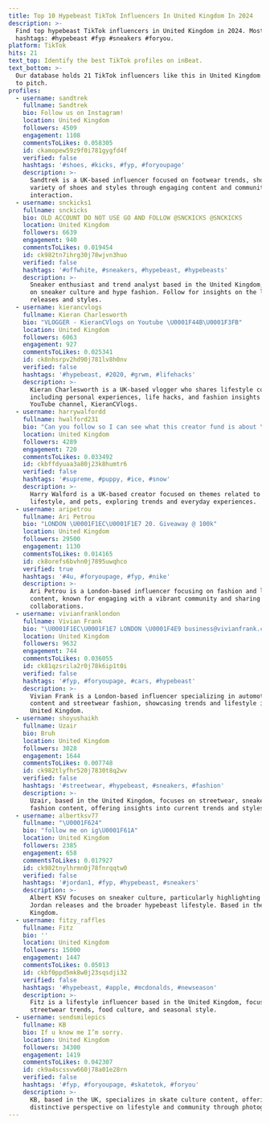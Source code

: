 ```yaml
---
title: Top 10 Hypebeast TikTok Influencers In United Kingdom In 2024
description: >-
  Find top hypebeast TikTok influencers in United Kingdom in 2024. Most popular
  hashtags: #hypebeast #fyp #sneakers #foryou.
platform: TikTok
hits: 21
text_top: Identify the best TikTok profiles on inBeat.
text_bottom: >-
  Our database holds 21 TikTok influencers like this in United Kingdom for you
  to pitch.
profiles:
  - username: sandtrek
    fullname: Sandtrek
    bio: Follow us on Instagram!
    location: United Kingdom
    followers: 4509
    engagement: 1108
    commentsToLikes: 0.058305
    id: ckamopew59z9f0i781gygfd4f
    verified: false
    hashtags: '#shoes, #kicks, #fyp, #foryoupage'
    description: >-
      Sandtrek is a UK-based influencer focused on footwear trends, showcasing a
      variety of shoes and styles through engaging content and community
      interaction.
  - username: snckicks1
    fullname: snckicks
    bio: OLD ACCOUNT DO NOT USE GO AND FOLLOW @SNCKICKS @SNCKICKS
    location: United Kingdom
    followers: 6639
    engagement: 940
    commentsToLikes: 0.019454
    id: ck982tn7ihrg30j78wjvn3huo
    verified: false
    hashtags: '#offwhite, #sneakers, #hypebeast, #hypebeasts'
    description: >-
      Sneaker enthusiast and trend analyst based in the United Kingdom, focusing
      on sneaker culture and hype fashion. Follow for insights on the latest
      releases and styles.
  - username: kierancvlogs
    fullname: Kieran Charlesworth
    bio: "VLOGGER - KieranCVlogs on Youtube \U0001F44B\U0001F3FB"
    location: United Kingdom
    followers: 6063
    engagement: 927
    commentsToLikes: 0.025341
    id: ck8nhsrpv2hd90j781lv8h0nv
    verified: false
    hashtags: '#hypebeast, #2020, #grwm, #lifehacks'
    description: >-
      Kieran Charlesworth is a UK-based vlogger who shares lifestyle content,
      including personal experiences, life hacks, and fashion insights on his
      YouTube channel, KieranCVlogs.
  - username: harrywalfordd
    fullname: hwalford231
    bio: "Can you follow so I can see what this creator fund is about \U0001F937\U0001F3FD‍♂️"
    location: United Kingdom
    followers: 4289
    engagement: 720
    commentsToLikes: 0.033492
    id: ckbffdyuaa3a80j23k8humtr6
    verified: false
    hashtags: '#supreme, #puppy, #ice, #snow'
    description: >-
      Harry Walford is a UK-based creator focused on themes related to fashion,
      lifestyle, and pets, exploring trends and everyday experiences.
  - username: aripetrou
    fullname: Ari Petrou
    bio: "LONDON \U0001F1EC\U0001F1E7 20. Giveaway @ 100k"
    location: United Kingdom
    followers: 29500
    engagement: 1130
    commentsToLikes: 0.014165
    id: ck8orefs6bvhn0j7895uwqhco
    verified: true
    hashtags: '#4u, #foryoupage, #fyp, #nike'
    description: >-
      Ari Petrou is a London-based influencer focusing on fashion and lifestyle
      content, known for engaging with a vibrant community and sharing brand
      collaborations.
  - username: vivianfranklondon
    fullname: Vivian Frank
    bio: "\U0001F1EC\U0001F1E7 LONDON \U0001F4E9 business@vivianfrank.com"
    location: United Kingdom
    followers: 9632
    engagement: 744
    commentsToLikes: 0.036055
    id: ck81qzsrila2r0j78k6ip1t0i
    verified: false
    hashtags: '#fyp, #foryoupage, #cars, #hypebeast'
    description: >-
      Vivian Frank is a London-based influencer specializing in automotive
      content and streetwear fashion, showcasing trends and lifestyle in the
      United Kingdom.
  - username: shoyushaikh
    fullname: Uzair
    bio: Bruh
    location: United Kingdom
    followers: 3028
    engagement: 1644
    commentsToLikes: 0.007748
    id: ck982tlyfhr520j7830t8q2wv
    verified: false
    hashtags: '#streetwear, #hypebeast, #sneakers, #fashion'
    description: >-
      Uzair, based in the United Kingdom, focuses on streetwear, sneakers, and
      fashion content, offering insights into current trends and styles.
  - username: albertksv77
    fullname: "\U0001F624"
    bio: "follow me on ig\U0001F61A"
    location: United Kingdom
    followers: 2385
    engagement: 658
    commentsToLikes: 0.017927
    id: ck982tnylhrmn0j78fnrqqtw0
    verified: false
    hashtags: '#jordan1, #fyp, #hypebeast, #sneakers'
    description: >-
      Albert KSV focuses on sneaker culture, particularly highlighting popular
      Jordan releases and the broader hypebeast lifestyle. Based in the United
      Kingdom.
  - username: fitzy_raffles
    fullname: Fitz
    bio: ''
    location: United Kingdom
    followers: 15000
    engagement: 1447
    commentsToLikes: 0.05013
    id: ckbf0ppd5mk8w0j23sqsdji32
    verified: false
    hashtags: '#hypebeast, #apple, #mcdonalds, #newseason'
    description: >-
      Fitz is a lifestyle influencer based in the United Kingdom, focusing on
      streetwear trends, food culture, and seasonal style.
  - username: sendsmilepics
    fullname: KB
    bio: If u know me I’m sorry.
    location: United Kingdom
    followers: 34300
    engagement: 1419
    commentsToLikes: 0.042307
    id: ck9a4scssvw660j78a01e28rn
    verified: false
    hashtags: '#fyp, #foryoupage, #skatetok, #foryou'
    description: >-
      KB, based in the UK, specializes in skate culture content, offering a
      distinctive perspective on lifestyle and community through photography.
---
```


